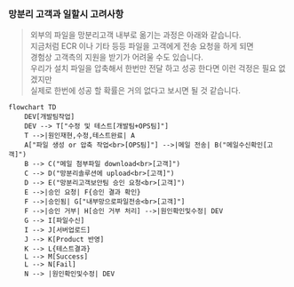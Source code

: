 ### 망분리 고객과 일할시 고려사항


>외부의 파일을 망분리고객 내부로 옮기는 과정은 아래와 같습니다. </br>
>지금처럼 ECR 이나 기타 등등 파일을 고객에게 전송 요청을 하게 되면</br>
경험상 고객측의 지원을 받기가 어려울 수도 있습니다.</br>
>우리가 설치 파일을 압축해서 한번만 전달 하고 성공 한다면 이런 걱정은 필요 없겠지만</br>
>실제로 한번에 성공 할 확률은 거의 없다고 보시면 될 것 같습니다. 



```mermaid
flowchart TD
    DEV[개발팀작업] 
    DEV --> T["수정 및 테스트[개발팀+OPS팀]"]
    T -->|원인재현,수정,테스트완료| A
    A["파일 생성 or 압축 작업<br>[OPS팀]"] -->|메일 전송| B("메일수신확인[고객]")
    B --> C("메일 첨부파일 download<br>[고객]")
    C --> D("망분리솔루션에 upload<br>[고객]")
    D --> E("망분리고객보안팀 승인 요청<br>[고객]")
    E -->|승인 요청| F{승인 결과 확인}
    F -->|승인됨| G["내부망으로파일전송<br>[고객]"]
    F -->|승인 거부| H[승인 거부 처리] -->|원인확인및수정| DEV 
    G --> I[파일수신]
    I --> J[서버업로드]
    J --> K[Product 반영]
    K --> L{테스트결과}
    L --> M[Success]
    L --> N[Fail]
    N --> |원인확인및수정| DEV 

```
